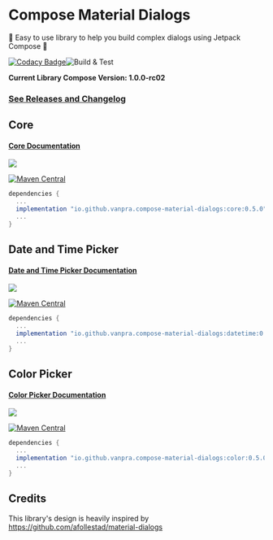 # Compose Material Dialogs

:rocket:  Easy to use library to help you build complex dialogs using Jetpack Compose :rocket:

[![Codacy Badge](https://app.codacy.com/project/badge/Grade/042d629ab7dc4c40b6dcb595f286319e)](https://www.codacy.com/gh/vanpra/compose-material-dialogs/dashboard?utm_source=github.com&amp;utm_medium=referral&amp;utm_content=vanpra/compose-material-dialogs&amp;utm_campaign=Badge_Grade)![Build & Test](https://github.com/vanpra/compose-material-dialogs/actions/workflows/main.yml/badge.svg)

**Current Library Compose Version: 1.0.0-rc02**

### [See Releases and Changelog](https://github.com/vanpra/compose-material-dialogs/blob/main/CHANGELOG.md)

## Core

#### [Core Documentation](https://github.com/vanpra/compose-material-dialogs/blob/main/docs/Core.md)

![](https://raw.githubusercontent.com/vanpra/compose-material-dialogs/main/imgs/full_core.png)

[![Maven Central](https://maven-badges.herokuapp.com/maven-central/io.github.vanpra.compose-material-dialogs/core/badge.svg)](https://maven-badges.herokuapp.com/maven-central/io.github.vanpra.compose-material-dialogs/core)

```gradle
dependencies {
  ...
  implementation "io.github.vanpra.compose-material-dialogs:core:0.5.0" 
  ...
}
```

## Date and Time Picker

#### [Date and Time Picker Documentation](https://github.com/vanpra/compose-material-dialogs/blob/main/docs/DateTimePicker.md)

![](https://raw.githubusercontent.com/vanpra/compose-material-dialogs/main/imgs/date_and_time.png)

[![Maven Central](https://maven-badges.herokuapp.com/maven-central/io.github.vanpra.compose-material-dialogs/datetime/badge.svg)](https://maven-badges.herokuapp.com/maven-central/io.github.vanpra.compose-material-dialogs/datetime)

```gradle
dependencies {
  ...
  implementation "io.github.vanpra.compose-material-dialogs:datetime:0.5.0"
  ...
}
```

## Color Picker

#### [Color Picker Documentation](https://github.com/vanpra/compose-material-dialogs/blob/main/docs/ColorPicker.md)

![](https://raw.githubusercontent.com/vanpra/compose-material-dialogs/main/imgs/color_picker.png)

[![Maven Central](https://maven-badges.herokuapp.com/maven-central/io.github.vanpra.compose-material-dialogs/color/badge.svg)](https://maven-badges.herokuapp.com/maven-central/io.github.vanpra.compose-material-dialogs/color)

```gradle
dependencies {
  ...
  implementation "io.github.vanpra.compose-material-dialogs:color:0.5.0"
  ...
}
```

## Credits

This library's design is heavily inspired by https://github.com/afollestad/material-dialogs